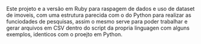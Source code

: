 Este projeto e a versão em Ruby para raspagem de dados e uso de dataset de imoveis, com uma estrutura parecida com o do Python para realizar as funciodades de pesquisas, assim o mesmo serve para poder trabalhar e gerar arquivos em CSV dentro do script da propria linguagen com alguns exemplos, identicos com o proejto em Python.
